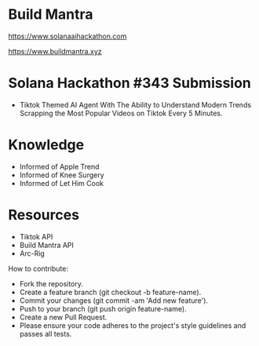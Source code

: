 # Build Mantra
https://www.solanaaihackathon.com

https://www.buildmantra.xyz

# Solana Hackathon #343 Submission
- Tiktok Themed AI Agent With The Ability to Understand Modern Trends Scrapping the Most Popular Videos on Tiktok Every 5 Minutes.
  
# Knowledge
- Informed of Apple Trend
- Informed of Knee Surgery
- Informed of Let Him Cook


# Resources
- Tiktok API
- Build Mantra API
- Arc-Rig
  
How to contribute:
- Fork the repository.
- Create a feature branch (git checkout -b feature-name).
- Commit your changes (git commit -am 'Add new feature').
- Push to your branch (git push origin feature-name).
- Create a new Pull Request.
- Please ensure your code adheres to the project's style guidelines and passes all tests.



